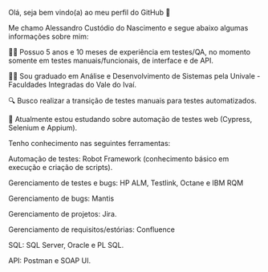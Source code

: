 Olá, seja bem vindo(a) ao meu perfil do GitHub 👋 

Me chamo Alessandro Custódio do Nascimento e segue abaixo algumas informações sobre mim:

🧑‍💼 Possuo 5 anos e 10 meses de experiência em testes/QA, no momento somente em testes manuais/funcionais, de interface e de API.

🧑‍🎓 Sou graduado em Análise e Desenvolvimento de Sistemas pela Univale - Faculdades Integradas do Vale do Ivaí.

🔍 Busco realizar a transição de testes manuais para testes automatizados.

🌱 Atualmente estou estudando sobre automação de testes web (Cypress, Selenium e Appium).

Tenho conhecimento nas seguintes ferramentas:

Automação de testes: Robot Framework (conhecimento básico em execução e criação de scripts).

Gerenciamento de testes e bugs: HP ALM, Testlink, Octane e IBM RQM

Gerenciamento de bugs: Mantis

Gerenciamento de projetos: Jira.

Gerenciamento de requisitos/estórias: Confluence

SQL: SQL Server, Oracle e PL SQL.

API: Postman e SOAP UI.
